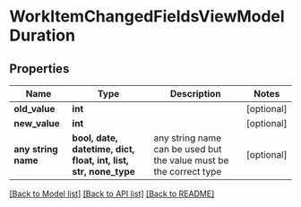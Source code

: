 # WorkItemChangedFieldsViewModelDuration


## Properties
Name | Type | Description | Notes
------------ | ------------- | ------------- | -------------
**old_value** | **int** |  | [optional] 
**new_value** | **int** |  | [optional] 
**any string name** | **bool, date, datetime, dict, float, int, list, str, none_type** | any string name can be used but the value must be the correct type | [optional]

[[Back to Model list]](../README.md#documentation-for-models) [[Back to API list]](../README.md#documentation-for-api-endpoints) [[Back to README]](../README.md)


